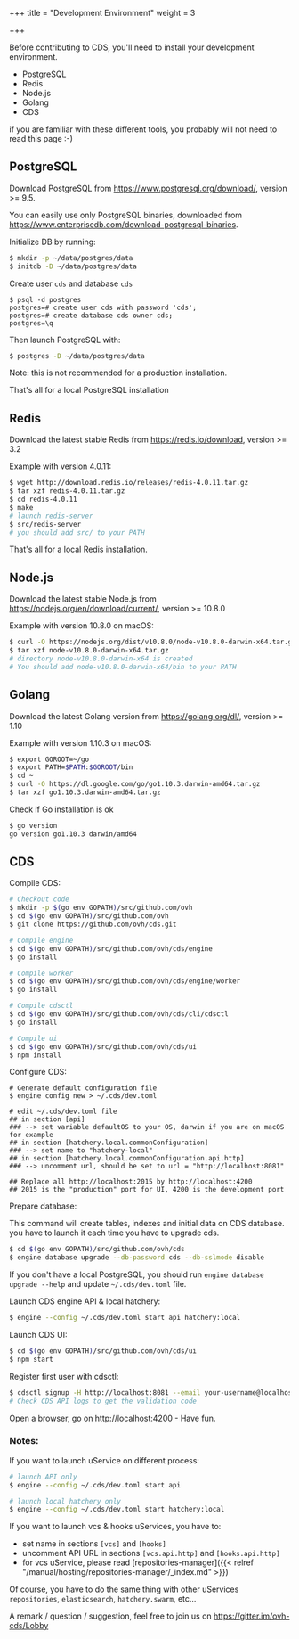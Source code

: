 +++
title = "Development Environment"
weight = 3

+++

Before contributing to CDS, you'll need to install your
development environment. 

* PostgreSQL
* Redis
* Node.js
* Golang
* CDS

if you are familiar with these different tools, you probably will not need to read this page :-)

## PostgreSQL

Download PostgreSQL from https://www.postgresql.org/download/, version >= 9.5.

You can easily use only PostgreSQL binaries, downloaded from https://www.enterprisedb.com/download-postgresql-binaries.

Initialize DB by running:

```bash
$ mkdir -p ~/data/postgres/data
$ initdb -D ~/data/postgres/data
```

Create user `cds` and database `cds`

```
$ psql -d postgres
postgres=# create user cds with password 'cds';
postgres=# create database cds owner cds;
postgres=\q
```

Then launch PostgreSQL with:

```bash
$ postgres -D ~/data/postgres/data
```

Note: this is not recommended for a production installation.

That's all for a local PostgreSQL installation

## Redis

Download the latest stable Redis from https://redis.io/download, version >= 3.2

Example with version 4.0.11:

```bash
$ wget http://download.redis.io/releases/redis-4.0.11.tar.gz
$ tar xzf redis-4.0.11.tar.gz
$ cd redis-4.0.11
$ make
# launch redis-server
$ src/redis-server
# you should add src/ to your PATH
```

That's all for a local Redis installation.


## Node.js

Download the latest stable Node.js from https://nodejs.org/en/download/current/, version >= 10.8.0

Example with version 10.8.0 on macOS:

```bash
$ curl -O https://nodejs.org/dist/v10.8.0/node-v10.8.0-darwin-x64.tar.gz
$ tar xzf node-v10.8.0-darwin-x64.tar.gz
# directory node-v10.8.0-darwin-x64 is created
# You should add node-v10.8.0-darwin-x64/bin to your PATH
```

## Golang

Download the latest Golang version from https://golang.org/dl/, version >= 1.10

Example with version 1.10.3 on macOS:

```bash
$ export GOROOT=~/go
$ export PATH=$PATH:$GOROOT/bin
$ cd ~
$ curl -O https://dl.google.com/go/go1.10.3.darwin-amd64.tar.gz
$ tar xzf go1.10.3.darwin-amd64.tar.gz
```

Check if Go installation is ok

```bash
$ go version
go version go1.10.3 darwin/amd64
```

## CDS

Compile CDS:

```bash
# Checkout code
$ mkdir -p $(go env GOPATH)/src/github.com/ovh
$ cd $(go env GOPATH)/src/github.com/ovh
$ git clone https://github.com/ovh/cds.git

# Compile engine
$ cd $(go env GOPATH)/src/github.com/ovh/cds/engine
$ go install

# Compile worker
$ cd $(go env GOPATH)/src/github.com/ovh/cds/engine/worker
$ go install

# Compile cdsctl
$ cd $(go env GOPATH)/src/github.com/ovh/cds/cli/cdsctl
$ go install

# Compile ui
$ cd $(go env GOPATH)/src/github.com/ovh/cds/ui
$ npm install
```

Configure CDS:

```
# Generate default configuration file
$ engine config new > ~/.cds/dev.toml

# edit ~/.cds/dev.toml file 
## in section [api]
### --> set variable defaultOS to your OS, darwin if you are on macOS for example
## in section [hatchery.local.commonConfiguration]
### --> set name to "hatchery-local"
## in section [hatchery.local.commonConfiguration.api.http]
### --> uncomment url, should be set to url = "http://localhost:8081" 

## Replace all http://localhost:2015 by http://localhost:4200
## 2015 is the "production" port for UI, 4200 is the development port

```

Prepare database:

This command will create tables, indexes and initial data on CDS database.
you have to launch it each time you have to upgrade cds.

```bash
$ cd $(go env GOPATH)/src/github.com/ovh/cds
$ engine database upgrade --db-password cds --db-sslmode disable
```

If you don't have a local PostgreSQL, you should run `engine database upgrade --help`
and update `~/.cds/dev.toml` file.

Launch CDS engine API & local hatchery:

```bash
$ engine --config ~/.cds/dev.toml start api hatchery:local
```

Launch CDS UI:

```bash
$ cd $(go env GOPATH)/src/github.com/ovh/cds/ui
$ npm start
```

Register first user with cdsctl:

```bash
$ cdsctl signup -H http://localhost:8081 --email your-username@localhost.local --fullname yourFullname --username your-username
# Check CDS API logs to get the validation code
```

Open a browser, go on http://localhost:4200 - Have fun.

### Notes:

If you want to launch uService on different process:

```bash
# launch API only
$ engine --config ~/.cds/dev.toml start api

# launch local hatchery only
$ engine --config ~/.cds/dev.toml start hatchery:local
```

If you want to launch vcs & hooks uServices, you have to:

- set name in sections `[vcs]` and `[hooks]`
- uncomment API URL in sections `[vcs.api.http]` and `[hooks.api.http]`
- for vcs uService, please read [repositories-manager]({{< relref "/manual/hosting/repositories-manager/_index.md" >}})

Of course, you have to do the same thing with other uServices `repositories`, `elasticsearch`, `hatchery.swarm`, etc...

A remark / question / suggestion, feel free to join us on https://gitter.im/ovh-cds/Lobby
